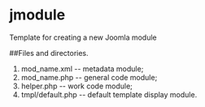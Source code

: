 # jmodule
Template for creating a new Joomla module

##Files and directories.
1. mod_name.xml -- metadata module;
2. mod_name.php -- general code module;
3. helper.php -- work code module;
4. tmpl/default.php -- default template display module.
